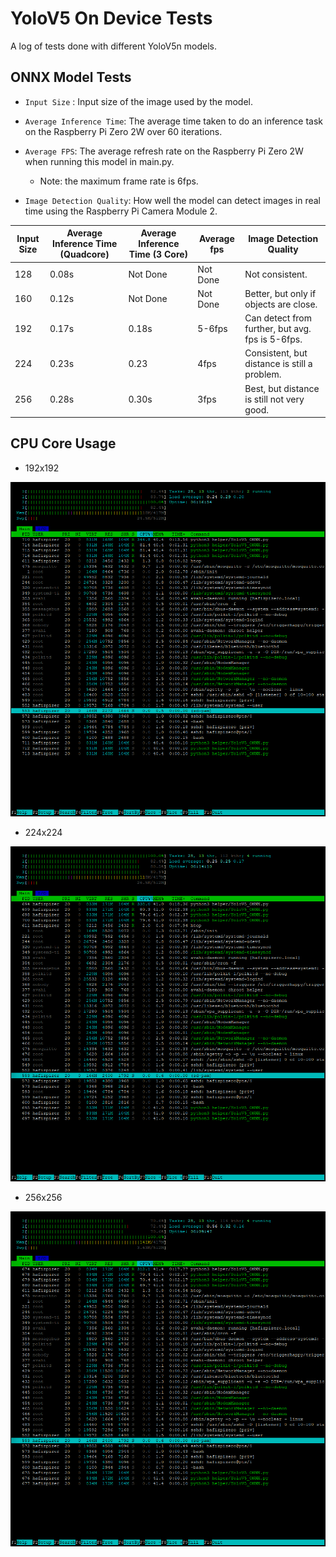 # YoloV5 On Device Tests

A log of tests done with different YoloV5n models.

## ONNX Model Tests

- `Input Size` : Input size of the image used by the model.
- `Average Inference Time`: The average time taken to do an inference task on the Raspberry Pi Zero 2W over 60 iterations.
- `Average FPS`: The average refresh rate on the Raspberry Pi Zero 2W when running this model in main.py.

    - Note: the maximum frame rate is 6fps.

- `Image Detection Quality`: How well the model can detect images in real time using the Raspberry Pi Camera Module 2.

| Input Size | Average Inference Time (Quadcore) | Average Inference Time (3 Core) | Average fps  | Image Detection Quality                          |
| ---------- | --------------------------------- | ------------------------------- | ------------ | ------------------------------------------------ |
| 128        | 0.08s                             | Not Done                        | Not Done     | Not consistent.                                  |
| 160        | 0.12s                             | Not Done                        | Not Done     | Better, but only if objects are close.           |
| 192        | 0.17s                             | 0.18s                           | 5-6fps       | Can detect from further, but avg. fps is 5-6fps. |
| 224        | 0.23s                             | 0.23                            | 4fps         | Consistent, but distance is still a problem.     |
| 256        | 0.28s                             | 0.30s                           | 3fps         | Best, but distance is still not very good.       |


## CPU Core Usage

- 192x192

![ONNX Quadcore Image](imgs\onnx-quadcore-192.png)

- 224x224

![ONNX Quadcore Image](imgs\onnx-quadcore-224.png)

- 256x256

![ONNX Quadcore Image](imgs\onnx-quadcore-256.png)